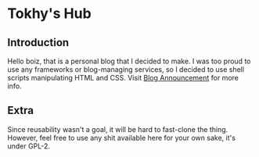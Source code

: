 # Tokhy's Hub
## Introduction
Hello boiz, that is a personal blog that I decided to make. I was too proud to use any frameworks or blog-managing services, so I decided to use shell scripts manipulating HTML and CSS. Visit [Blog Announcement](https://tokiesan.github.io/blogposts/AnnouncingTheBlog.html) for more info.

## Extra
Since reusability wasn't a goal, it will be hard to fast-clone the thing. However, feel free to use any shit available here for your own sake, it's under GPL-2.

